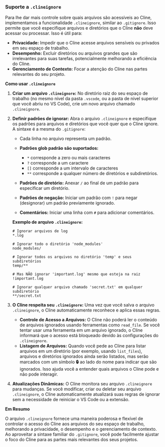 ### Suporte a `.clineignore`

Para lhe dar mais controle sobre quais arquivos são acessíveis ao Cline, implementamos a funcionalidade `.clineignore`, similar ao `.gitignore`. Isso permite que você especifique arquivos e diretórios que o Cline **não** deve acessar ou processar. Isso é útil para:

*   **Privacidade:** Impedir que o Cline acesse arquivos sensíveis ou privados em seu espaço de trabalho.
*   **Desempenho:** Excluir diretórios ou arquivos grandes que são irrelevantes para suas tarefas, potencialmente melhorando a eficiência do Cline.
*   **Gerenciamento de Contexto:** Focar a atenção do Cline nas partes relevantes do seu projeto.

**Como usar `.clineignore`**

1.  **Criar um arquivo `.clineignore`:** No diretório raiz do seu espaço de trabalho (no mesmo nível da pasta `.vscode`, ou a pasta de nível superior que você abriu no VS Code), crie um novo arquivo chamado `.clineignore`.

2.  **Definir padrões de ignorar:** Abra o arquivo `.clineignore` e especifique os padrões para arquivos e diretórios que você quer que o Cline ignore. A sintaxe é a mesma do `.gitignore`:

    *   Cada linha no arquivo representa um padrão.
    *   **Padrões glob padrão são suportados:**
        *   `*` corresponde a zero ou mais caracteres
        *   `?` corresponde a um caractere
        *   `[]` corresponde a um intervalo de caracteres
        *   `**` corresponde a qualquer número de diretórios e subdiretórios.

    *   **Padrões de diretório:** Anexar `/` ao final de um padrão para especificar um diretório.
    *   **Padrões de negação:** Iniciar um padrão com `!` para negar (designorar) um padrão previamente ignorado.
    *   **Comentários:** Iniciar uma linha com `#` para adicionar comentários.

    **Exemplo de arquivo `.clineignore`:**

    ```
    # Ignorar arquivos de log
    *.log

    # Ignorar todo o diretório 'node_modules'
    node_modules/

    # Ignorar todos os arquivos no diretório 'temp' e seus subdiretórios
    temp/**

    # Mas NÃO ignorar 'important.log' mesmo que esteja na raiz
    !important.log

    # Ignorar qualquer arquivo chamado 'secret.txt' em qualquer subdiretório
    **/secret.txt
    ```

3.  **O Cline respeita seu `.clineignore`:** Uma vez que você salva o arquivo `.clineignore`, o Cline automaticamente reconhece e aplica essas regras.

    *   **Controle de Acesso a Arquivos:** O Cline não poderá ler o conteúdo de arquivos ignorados usando ferramentas como `read_file`. Se você tentar usar uma ferramenta em um arquivo ignorado, o Cline informará que o acesso está bloqueado devido às configurações do `.clineignore`.
    *   **Listagem de Arquivos:** Quando você pede ao Cline para listar arquivos em um diretório (por exemplo, usando `list_files`), arquivos e diretórios ignorados ainda serão listados, mas serão marcados com um símbolo **🔒** ao lado do nome para indicar que são ignorados. Isso ajuda você a entender quais arquivos o Cline pode e não pode interagir.

4.  **Atualizações Dinâmicas:** O Cline monitora seu arquivo `.clineignore` para mudanças. Se você modificar, criar ou deletar seu arquivo `.clineignore`, o Cline automaticamente atualizará suas regras de ignorar sem a necessidade de reiniciar o VS Code ou a extensão.

**Em Resumo**

O arquivo `.clineignore` fornece uma maneira poderosa e flexível de controlar o acesso do Cline aos arquivos do seu espaço de trabalho, melhorando a privacidade, o desempenho e o gerenciamento de contexto. Ao aproveitar a sintaxe familiar do `.gitignore`, você pode facilmente ajustar o foco do Cline para as partes mais relevantes dos seus projetos.